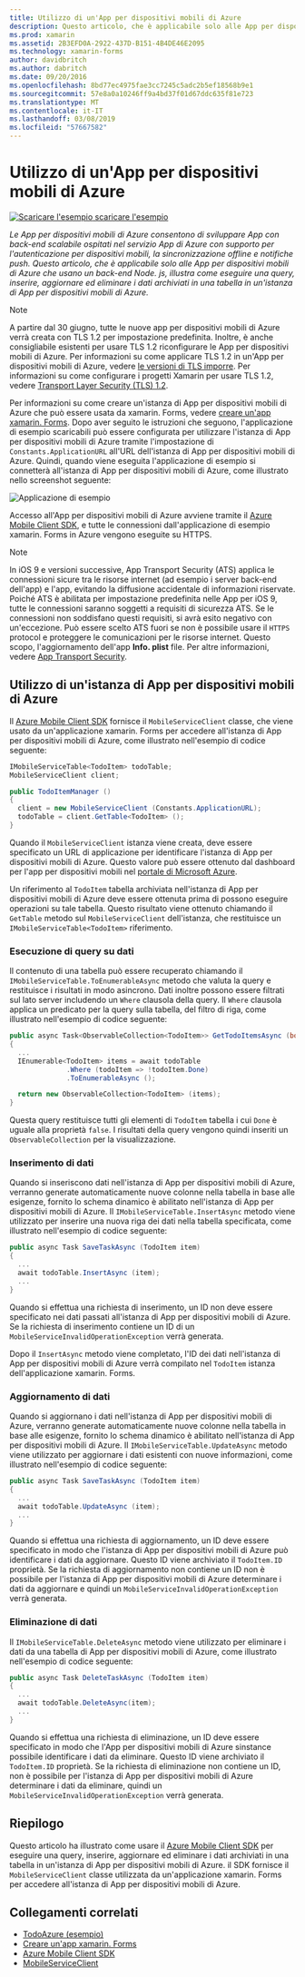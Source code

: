 ```yaml
---
title: Utilizzo di un'App per dispositivi mobili di Azure
description: Questo articolo, che è applicabile solo alle App per dispositivi mobili di Azure che usano un back-end Node. js, illustra come eseguire una query, inserire, aggiornare ed eliminare i dati archiviati in una tabella in un'istanza di App per dispositivi mobili di Azure.
ms.prod: xamarin
ms.assetid: 2B3EFD0A-2922-437D-B151-4B4DE46E2095
ms.technology: xamarin-forms
author: davidbritch
ms.author: dabritch
ms.date: 09/20/2016
ms.openlocfilehash: 8bd77ec4975fae3cc7245c5adc2b5ef18568b9e1
ms.sourcegitcommit: 57e8a0a10246ff9a4bd37f01d67ddc635f81e723
ms.translationtype: MT
ms.contentlocale: it-IT
ms.lasthandoff: 03/08/2019
ms.locfileid: "57667582"
---
```

# <a name="consuming-an-azure-mobile-app"></a>Utilizzo di un'App per dispositivi mobili di Azure

[![Scaricare l'esempio](~/media/shared/download.png) scaricare l'esempio](https://developer.xamarin.com/samples/xamarin-forms/WebServices/TodoAzure/)

_Le App per dispositivi mobili di Azure consentono di sviluppare App con back-end scalabile ospitati nel servizio App di Azure con supporto per l'autenticazione per dispositivi mobili, la sincronizzazione offline e notifiche push. Questo articolo, che è applicabile solo alle App per dispositivi mobili di Azure che usano un back-end Node. js, illustra come eseguire una query, inserire, aggiornare ed eliminare i dati archiviati in una tabella in un'istanza di App per dispositivi mobili di Azure._

> [!NOTE]
> A partire dal 30 giugno, tutte le nuove app per dispositivi mobili di Azure verrà creata con TLS 1.2 per impostazione predefinita. Inoltre, è anche consigliabile esistenti per usare TLS 1.2 riconfigurare le App per dispositivi mobili di Azure. Per informazioni su come applicare TLS 1.2 in un'App per dispositivi mobili di Azure, vedere [le versioni di TLS imporre](/azure/app-service/app-service-web-tutorial-custom-ssl#enforce-tls-versions). Per informazioni su come configurare i progetti Xamarin per usare TLS 1.2, vedere [Transport Layer Security (TLS) 1.2](~/cross-platform/app-fundamentals/transport-layer-security.md).

Per informazioni su come creare un'istanza di App per dispositivi mobili di Azure che può essere usata da xamarin. Forms, vedere [creare un'app xamarin. Forms](https://azure.microsoft.com/documentation/articles/app-service-mobile-xamarin-forms-get-started/). Dopo aver seguito le istruzioni che seguono, l'applicazione di esempio scaricabili può essere configurata per utilizzare l'istanza di App per dispositivi mobili di Azure tramite l'impostazione di `Constants.ApplicationURL` all'URL dell'istanza di App per dispositivi mobili di Azure. Quindi, quando viene eseguita l'applicazione di esempio si connetterà all'istanza di App per dispositivi mobili di Azure, come illustrato nello screenshot seguente:

![](azure-images/portal.png "Applicazione di esempio")

Accesso all'App per dispositivi mobili di Azure avviene tramite il [Azure Mobile Client SDK](https://www.nuget.org/packages/Microsoft.Azure.Mobile.Client/), e tutte le connessioni dall'applicazione di esempio xamarin. Forms in Azure vengono eseguite su HTTPS.

> [!NOTE]
> In iOS 9 e versioni successive, App Transport Security (ATS) applica le connessioni sicure tra le risorse internet (ad esempio i server back-end dell'app) e l'app, evitando la diffusione accidentale di informazioni riservate. Poiché ATS è abilitata per impostazione predefinita nelle App per iOS 9, tutte le connessioni saranno soggetti a requisiti di sicurezza ATS. Se le connessioni non soddisfano questi requisiti, si avrà esito negativo con un'eccezione.
> Può essere scelto ATS fuori se non è possibile usare il `HTTPS` protocol e proteggere le comunicazioni per le risorse internet. Questo scopo, l'aggiornamento dell'app **Info. plist** file. Per altre informazioni, vedere [App Transport Security](~/ios/app-fundamentals/ats.md).

## <a name="consuming-an-azure-mobile-app-instance"></a>Utilizzo di un'istanza di App per dispositivi mobili di Azure

Il [Azure Mobile Client SDK](https://www.nuget.org/packages/Microsoft.Azure.Mobile.Client/) fornisce il `MobileServiceClient` classe, che viene usato da un'applicazione xamarin. Forms per accedere all'istanza di App per dispositivi mobili di Azure, come illustrato nell'esempio di codice seguente:

```csharp
IMobileServiceTable<TodoItem> todoTable;
MobileServiceClient client;

public TodoItemManager ()
{
  client = new MobileServiceClient (Constants.ApplicationURL);
  todoTable = client.GetTable<TodoItem> ();
}
```

Quando il `MobileServiceClient` istanza viene creata, deve essere specificato un URL di applicazione per identificare l'istanza di App per dispositivi mobili di Azure. Questo valore può essere ottenuto dal dashboard per l'app per dispositivi mobili nel [portale di Microsoft Azure](https://portal.azure.com/).

Un riferimento al `TodoItem` tabella archiviata nell'istanza di App per dispositivi mobili di Azure deve essere ottenuta prima di possono eseguire operazioni su tale tabella. Questo risultato viene ottenuto chiamando il `GetTable` metodo sul `MobileServiceClient` dell'istanza, che restituisce un `IMobileServiceTable<TodoItem>` riferimento.

### <a name="querying-data"></a>Esecuzione di query su dati

Il contenuto di una tabella può essere recuperato chiamando il `IMobileServiceTable.ToEnumerableAsync` metodo che valuta la query e restituisce i risultati in modo asincrono. Dati inoltre possono essere filtrati sul lato server includendo un `Where` clausola della query. Il `Where` clausola applica un predicato per la query sulla tabella, del filtro di riga, come illustrato nell'esempio di codice seguente:

```csharp
public async Task<ObservableCollection<TodoItem>> GetTodoItemsAsync (bool syncItems = false)
{
  ...
  IEnumerable<TodoItem> items = await todoTable
              .Where (todoItem => !todoItem.Done)
              .ToEnumerableAsync ();

  return new ObservableCollection<TodoItem> (items);
}
```

Questa query restituisce tutti gli elementi di `TodoItem` tabella i cui `Done` è uguale alla proprietà `false`. I risultati della query vengono quindi inseriti un `ObservableCollection` per la visualizzazione.

### <a name="inserting-data"></a>Inserimento di dati

Quando si inseriscono dati nell'istanza di App per dispositivi mobili di Azure, verranno generate automaticamente nuove colonne nella tabella in base alle esigenze, fornito lo schema dinamico è abilitato nell'istanza di App per dispositivi mobili di Azure. Il `IMobileServiceTable.InsertAsync` metodo viene utilizzato per inserire una nuova riga dei dati nella tabella specificata, come illustrato nell'esempio di codice seguente:

```csharp
public async Task SaveTaskAsync (TodoItem item)
{
  ...
  await todoTable.InsertAsync (item);
  ...
}
```

Quando si effettua una richiesta di inserimento, un ID non deve essere specificato nei dati passati all'istanza di App per dispositivi mobili di Azure. Se la richiesta di inserimento contiene un ID di un `MobileServiceInvalidOperationException` verrà generata.

Dopo il `InsertAsync` metodo viene completato, l'ID dei dati nell'istanza di App per dispositivi mobili di Azure verrà compilato nel `TodoItem` istanza dell'applicazione xamarin. Forms.

### <a name="updating-data"></a>Aggiornamento di dati

Quando si aggiornano i dati nell'istanza di App per dispositivi mobili di Azure, verranno generate automaticamente nuove colonne nella tabella in base alle esigenze, fornito lo schema dinamico è abilitato nell'istanza di App per dispositivi mobili di Azure. Il `IMobileServiceTable.UpdateAsync` metodo viene utilizzato per aggiornare i dati esistenti con nuove informazioni, come illustrato nell'esempio di codice seguente:

```csharp
public async Task SaveTaskAsync (TodoItem item)
{
  ...
  await todoTable.UpdateAsync (item);
  ...
}
```

Quando si effettua una richiesta di aggiornamento, un ID deve essere specificato in modo che l'istanza di App per dispositivi mobili di Azure può identificare i dati da aggiornare. Questo ID viene archiviato il `TodoItem.ID` proprietà. Se la richiesta di aggiornamento non contiene un ID non è possibile per l'istanza di App per dispositivi mobili di Azure determinare i dati da aggiornare e quindi un `MobileServiceInvalidOperationException` verrà generata.

### <a name="deleting-data"></a>Eliminazione di dati

Il `IMobileServiceTable.DeleteAsync` metodo viene utilizzato per eliminare i dati da una tabella di App per dispositivi mobili di Azure, come illustrato nell'esempio di codice seguente:

```csharp
public async Task DeleteTaskAsync (TodoItem item)
{
  ...
  await todoTable.DeleteAsync(item);
  ...
}
```

Quando si effettua una richiesta di eliminazione, un ID deve essere specificato in modo che l'App per dispositivi mobili di Azure sinstance possibile identificare i dati da eliminare. Questo ID viene archiviato il `TodoItem.ID` proprietà. Se la richiesta di eliminazione non contiene un ID, non è possibile per l'istanza di App per dispositivi mobili di Azure determinare i dati da eliminare, quindi un `MobileServiceInvalidOperationException` verrà generata.

## <a name="summary"></a>Riepilogo

Questo articolo ha illustrato come usare il [Azure Mobile Client SDK](https://www.nuget.org/packages/Microsoft.Azure.Mobile.Client/) per eseguire una query, inserire, aggiornare ed eliminare i dati archiviati in una tabella in un'istanza di App per dispositivi mobili di Azure. il SDK fornisce il `MobileServiceClient` classe utilizzata da un'applicazione xamarin. Forms per accedere all'istanza di App per dispositivi mobili di Azure.


## <a name="related-links"></a>Collegamenti correlati

- [TodoAzure (esempio)](https://developer.xamarin.com/samples/xamarin-forms/WebServices/TodoAzure/)
- [Creare un'app xamarin. Forms](https://azure.microsoft.com/documentation/articles/app-service-mobile-xamarin-forms-get-started/)
- [Azure Mobile Client SDK](https://www.nuget.org/packages/Microsoft.Azure.Mobile.Client/)
- [MobileServiceClient](https://msdn.microsoft.com/library/azure/microsoft.windowsazure.mobileservices.mobileserviceclient(v=azure.10).aspx)
